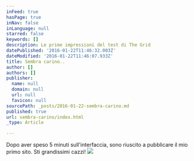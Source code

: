 ```yaml
---
inFeed: true
hasPage: true
inNav: false
inLanguage: null
starred: false
keywords: []
description: Le prime impressioni del test di The Grid
datePublished: '2016-01-22T11:46:32.003Z'
dateModified: '2016-01-22T11:46:07.933Z'
title: Sembra carino..
author: []
authors: []
publisher:
  name: null
  domain: null
  url: null
  favicon: null
sourcePath: _posts/2016-01-22-sembra-carino.md
published: true
url: sembra-carino/index.html
_type: Article

---
```

Dopo aver speso 5 minuti sull'interfaccia, sono riuscito a pubblicare il mio primo sito. Sti grandissimi cazzi!
![](https://the-grid-user-content.s3-us-west-2.amazonaws.com/226dbfd5-2155-49cb-8ea1-9d8547974237.jpg)